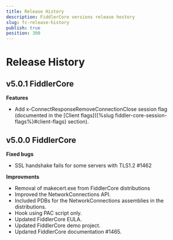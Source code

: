 ```yaml
---
title: Release History
description: FiddlerCore versions release hostory
slug: fc-release-history
publish: true
position: 300
---
```


# Release History

## v5.0.1 FiddlerCore

**Features**
- Add x-ConnectResponseRemoveConnectionClose session flag (documented in the [Client flags]({%slug fiddler-core-session-flags%}#client-flags) section).

## v5.0.0 FiddlerCore

**Fixed bugs**
- SSL handshake fails for some servers with TLS1.2 #1462

**Improvments**
- Removal of makecert.exe from FiddlerCore distributions
- Improved the NetworkConnections API.
- Included PDBs for the NetworkConnections assemblies in the distributions.
- Hook using PAC script only.
- Updated FiddlerCore EULA.
- Updated FiddlerCore demo project.
- Updaтеd FiddlerCore documentation #1465.
